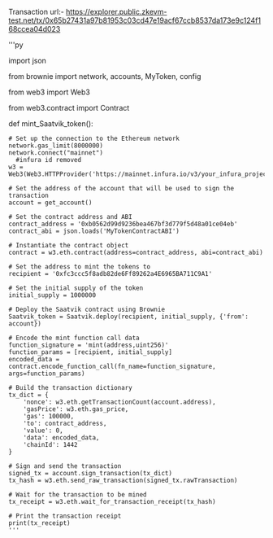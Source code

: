 Transaction url:-  https://explorer.public.zkevm-test.net/tx/0x65b27431a97b81953c03cd47e19acf67ccb8537da173e9c124f168ccea04d023


'''py

import json

from brownie import network, accounts, MyToken, config

from web3 import Web3

from web3.contract import Contract

def mint_Saatvik_token():

    # Set up the connection to the Ethereum network
    network.gas_limit(8000000)
    network.connect("mainnet")
	  #infura id removed
    w3 = Web3(Web3.HTTPProvider('https://mainnet.infura.io/v3/your_infura_project_id'))
    
    # Set the address of the account that will be used to sign the transaction
    account = get_account()

    # Set the contract address and ABI
    contract_address = '0xb0562d99d9236bea467bf3d779f5d48a01ce04eb'
    contract_abi = json.loads('MyTokenContractABI')

    # Instantiate the contract object
    contract = w3.eth.contract(address=contract_address, abi=contract_abi)

    # Set the address to mint the tokens to
    recipient = '0xfc3ccc5f8adb82de6Ff89262a4E6965BA711C9A1'

    # Set the initial supply of the token
    initial_supply = 1000000

    # Deploy the Saatvik contract using Brownie
    Saatvik_token = Saatvik.deploy(recipient, initial_supply, {'from': account})

    # Encode the mint function call data
    function_signature = 'mint(address,uint256)'
    function_params = [recipient, initial_supply]
    encoded_data = contract.encode_function_call(fn_name=function_signature, args=function_params)

    # Build the transaction dictionary
    tx_dict = {
        'nonce': w3.eth.getTransactionCount(account.address),
        'gasPrice': w3.eth.gas_price,
        'gas': 100000,
        'to': contract_address,
        'value': 0,
        'data': encoded_data,
        'chainId': 1442
    }

    # Sign and send the transaction
    signed_tx = account.sign_transaction(tx_dict)
    tx_hash = w3.eth.send_raw_transaction(signed_tx.rawTransaction)

    # Wait for the transaction to be mined
    tx_receipt = w3.eth.wait_for_transaction_receipt(tx_hash)

    # Print the transaction receipt
    print(tx_receipt)
    '''
